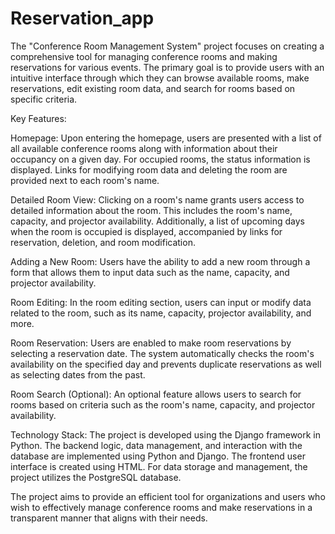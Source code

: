 # Reservation_app

The "Conference Room Management System" project focuses on creating a comprehensive tool for managing conference rooms and making reservations for various events. The primary goal is to provide users with an intuitive interface through which they can browse available rooms, make reservations, edit existing room data, and search for rooms based on specific criteria.

Key Features:

Homepage:
Upon entering the homepage, users are presented with a list of all available conference rooms along with information about their occupancy on a given day. For occupied rooms, the status information is displayed. Links for modifying room data and deleting the room are provided next to each room's name.

Detailed Room View:
Clicking on a room's name grants users access to detailed information about the room. This includes the room's name, capacity, and projector availability. Additionally, a list of upcoming days when the room is occupied is displayed, accompanied by links for reservation, deletion, and room modification.

Adding a New Room:
Users have the ability to add a new room through a form that allows them to input data such as the name, capacity, and projector availability.

Room Editing:
In the room editing section, users can input or modify data related to the room, such as its name, capacity, projector availability, and more.

Room Reservation:
Users are enabled to make room reservations by selecting a reservation date. The system automatically checks the room's availability on the specified day and prevents duplicate reservations as well as selecting dates from the past.

Room Search (Optional):
An optional feature allows users to search for rooms based on criteria such as the room's name, capacity, and projector availability.

Technology Stack:
The project is developed using the Django framework in Python. The backend logic, data management, and interaction with the database are implemented using Python and Django. The frontend user interface is created using HTML. For data storage and management, the project utilizes the PostgreSQL database.

The project aims to provide an efficient tool for organizations and users who wish to effectively manage conference rooms and make reservations in a transparent manner that aligns with their needs.
